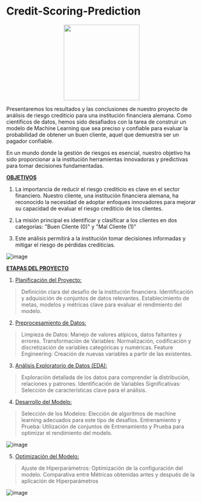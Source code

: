 # Credit-Scoring-Prediction

<div align="center">
  <img src="https://github.com/davidcarrillo10288/Credit-Scoring-Prediction/blob/main/assets/104275645/331eefc1-b352-4299-8590-8621f2087879" width="200" height="200">
</div>
               
Presentaremos los resultados y las conclusiones de nuestro proyecto de análisis de riesgo crediticio para una institución financiera alemana. Como científicos de datos, 
hemos sido desafiados con la tarea de construir un modelo de Machine Learning que sea preciso y confiable para evaluar la probabilidad de obtener un buen cliente, aquel 
que demuestra ser un pagador confiable.

En un mundo donde la gestión de riesgos es esencial, nuestro objetivo ha sido proporcionar a la institución herramientas innovadoras y predictivas para tomar decisiones 
fundamentadas.

**<ins>OBJETIVOS</ins>**

1. La importancia de reducir el riesgo crediticio es clave en el sector financiero. Nuestro cliente, una institución financiera alemana, ha reconocido la necesidad de
   adoptar enfoques innovadores para mejorar su capacidad de evaluar el riesgo crediticio de los clientes.
   
2. La misión principal es identificar y clasificar a los clientes en dos categorías: "Buen Cliente (0)" y "Mal Cliente (1)"
   
3. Este análisis permitirá a la institución tomar decisiones informadas y mitigar el riesgo de pérdidas crediticias.

![image](https://github.com/davidcarrillo10288/Credit-Scoring-Prediction/assets/104275645/786104a3-01c0-4d39-b4a5-8de4587717e4)

**<ins>ETAPAS DEL PROYECTO</ins>**

1. <ins>Planificación del Proyecto:</ins>

> Definición clara del desafío de la institución financiera.
> Identificación y adquisición de conjuntos de datos relevantes.
> Establecimiento de metas, modelos y métricas clave para evaluar el rendimiento del modelo.


2. <ins>Preprocesamiento de Datos:</ins>

> Limpieza de Datos: Manejo de valores atípicos, datos faltantes y errores.
> Transformación de Variables: Normalización, codificación y discretización de variables categóricas y numéricas.
> Feature Engineering: Creación de nuevas variables a partir de las existentes.


3. <ins>Análisis Exploratorio de Datos (EDA):</ins>

> Exploración detallada de los datos para comprender la distribución, relaciones y patrones.
> Identificación de Variables Significativas: Selección de características clave para el análisis.


4. <ins>Desarrollo del Modelo:</ins>

> Selección de los Modelos: Elección de algoritmos de machine learning adecuados para este tipo de desafíos.
> Entrenamiento y Prueba: Utilización de conjuntos de Entrenamiento y Prueba para optimizar el rendimiento del modelo.

![image](https://github.com/davidcarrillo10288/Credit-Scoring-Prediction/assets/104275645/dc35636b-d02b-4eb2-a8db-033cd8001ac5)


5. <ins>Optimización del Modelo:</ins>

> Ajuste de Hiperparámetros: Optimización de la configuración del modelo.
> Comparativa entre Métricas obtenidas antes y después de la aplicación de Hiperparámetros

![image](https://github.com/davidcarrillo10288/Credit-Scoring-Prediction/assets/104275645/94954807-3575-4e7e-9012-35fdff91106a)
